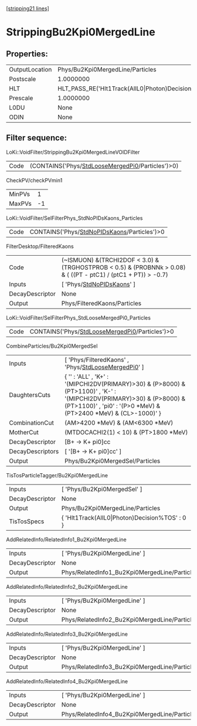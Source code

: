 [[stripping21 lines]](./stripping21-index)

# StrippingBu2Kpi0MergedLine

## Properties:

|                |                                                 |
|----------------|-------------------------------------------------|
| OutputLocation | Phys/Bu2Kpi0MergedLine/Particles                |
| Postscale      | 1.0000000                                       |
| HLT            | HLT_PASS_RE('Hlt1Track(AllL0\|Photon)Decision') |
| Prescale       | 1.0000000                                       |
| L0DU           | None                                            |
| ODIN           | None                                            |

## Filter sequence:

LoKi::VoidFilter/StrippingBu2Kpi0MergedLineVOIDFilter

|      |                                                                                                      |
|------|------------------------------------------------------------------------------------------------------|
| Code | (CONTAINS('Phys/[StdLooseMergedPi0](./stripping21-commonparticles-stdloosemergedpi0)/Particles')\>0) |

CheckPV/checkPVmin1

|        |     |
|--------|-----|
| MinPVs | 1   |
| MaxPVs | -1  |

LoKi::VoidFilter/SelFilterPhys_StdNoPIDsKaons_Particles

|      |                                                                                              |
|------|----------------------------------------------------------------------------------------------|
| Code | CONTAINS('Phys/[StdNoPIDsKaons](./stripping21-commonparticles-stdnopidskaons)/Particles')\>0 |

FilterDesktop/FilteredKaons

|                 |                                                                                                                   |
|-----------------|-------------------------------------------------------------------------------------------------------------------|
| Code            | (~ISMUON) &(TRCHI2DOF \< 3.0) & (TRGHOSTPROB \< 0.5) & (PROBNNk \> 0.08) & ( ((PT - ptC1) / (ptC1 + PT)) \> -0.7) |
| Inputs          | [ 'Phys/[StdNoPIDsKaons](./stripping21-commonparticles-stdnopidskaons)' ]                                       |
| DecayDescriptor | None                                                                                                              |
| Output          | Phys/FilteredKaons/Particles                                                                                      |

LoKi::VoidFilter/SelFilterPhys_StdLooseMergedPi0_Particles

|      |                                                                                                    |
|------|----------------------------------------------------------------------------------------------------|
| Code | CONTAINS('Phys/[StdLooseMergedPi0](./stripping21-commonparticles-stdloosemergedpi0)/Particles')\>0 |

CombineParticles/Bu2Kpi0MergedSel

|                  |                                                                                                                                                                                                    |
|------------------|----------------------------------------------------------------------------------------------------------------------------------------------------------------------------------------------------|
| Inputs           | [ 'Phys/FilteredKaons' , 'Phys/[StdLooseMergedPi0](./stripping21-commonparticles-stdloosemergedpi0)' ]                                                                                           |
| DaughtersCuts    | { '' : 'ALL' , 'K+' : '(MIPCHI2DV(PRIMARY)\>30) & (P\>8000) & (PT\>1100)' , 'K-' : '(MIPCHI2DV(PRIMARY)\>30) & (P\>8000) & (PT\>1100)' , 'pi0' : '(P\>0 \*MeV) & (PT\>2400 \*MeV) & (CL\>-1000)' } |
| CombinationCut   | (AM\>4200 \*MeV) & (AM\<6300 \*MeV)                                                                                                                                                                |
| MotherCut        | (MTDOCACHI2(1) \< 10) & (PT\>1800 \*MeV)                                                                                                                                                           |
| DecayDescriptor  | [B+ -\> K+ pi0]cc                                                                                                                                                                                |
| DecayDescriptors | [ '[B+ -\> K+ pi0]cc' ]                                                                                                                                                                        |
| Output           | Phys/Bu2Kpi0MergedSel/Particles                                                                                                                                                                    |

TisTosParticleTagger/Bu2Kpi0MergedLine

|                 |                                                |
|-----------------|------------------------------------------------|
| Inputs          | [ 'Phys/Bu2Kpi0MergedSel' ]                  |
| DecayDescriptor | None                                           |
| Output          | Phys/Bu2Kpi0MergedLine/Particles               |
| TisTosSpecs     | { 'Hlt1Track(AllL0\|Photon)Decision%TOS' : 0 } |

AddRelatedInfo/RelatedInfo1_Bu2Kpi0MergedLine

|                 |                                               |
|-----------------|-----------------------------------------------|
| Inputs          | [ 'Phys/Bu2Kpi0MergedLine' ]                |
| DecayDescriptor | None                                          |
| Output          | Phys/RelatedInfo1_Bu2Kpi0MergedLine/Particles |

AddRelatedInfo/RelatedInfo2_Bu2Kpi0MergedLine

|                 |                                               |
|-----------------|-----------------------------------------------|
| Inputs          | [ 'Phys/Bu2Kpi0MergedLine' ]                |
| DecayDescriptor | None                                          |
| Output          | Phys/RelatedInfo2_Bu2Kpi0MergedLine/Particles |

AddRelatedInfo/RelatedInfo3_Bu2Kpi0MergedLine

|                 |                                               |
|-----------------|-----------------------------------------------|
| Inputs          | [ 'Phys/Bu2Kpi0MergedLine' ]                |
| DecayDescriptor | None                                          |
| Output          | Phys/RelatedInfo3_Bu2Kpi0MergedLine/Particles |

AddRelatedInfo/RelatedInfo4_Bu2Kpi0MergedLine

|                 |                                               |
|-----------------|-----------------------------------------------|
| Inputs          | [ 'Phys/Bu2Kpi0MergedLine' ]                |
| DecayDescriptor | None                                          |
| Output          | Phys/RelatedInfo4_Bu2Kpi0MergedLine/Particles |
